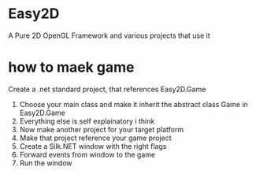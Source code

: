 # Easy2D
A Pure 2D OpenGL Framework and various projects that use it

# how to maek game

Create a .net standard project, that references Easy2D.Game

1. Choose your main class and make it inherit the abstract class Game in Easy2D.Game
2. Everything else is self explainatory i think
3. Now make another project for your target platform
4. Make that project reference your game project
5. Create a Silk.NET window with the right flags
6. Forward events from window to the game
7. Run the window
